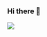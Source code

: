 ### Hi there 👋

<!-- ![](https://komarev.com/ghpvc/?username=shawara&label=Profile+views&color=brightgreen) -->
<a href="https://www.linkedin.com/in/shawara"><img src="https://img.shields.io/badge/linkedin-%230177B5?style=flat&logo=linkedin&logoColor=white"/></a>

<!--
**shawara/shawara** is a ✨ _special_ ✨ repository because its `README.md` (this file) appears on your GitHub profile.

Here are some ideas to get you started:

- 🔭 I’m currently working on ...
- 🌱 I’m currently learning ...
- 👯 I’m looking to collaborate on ...
- 🤔 I’m looking for help with ...
- 💬 Ask me about ...
- 📫 How to reach me: ...
- 😄 Pronouns: ...
- ⚡ Fun fact: ...
-->
